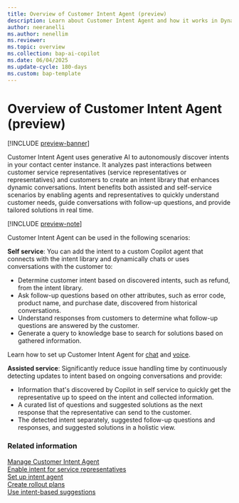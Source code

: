 ```yaml
---
title: Overview of Customer Intent Agent (preview)
description: Learn about Customer Intent Agent and how it works in Dynamics 365 Contact Center and Dynamics 365 Customer Service.
author: neeranelli
ms.author: nenellim
ms.reviewer: 
ms.topic: overview
ms.collection: bap-ai-copilot
ms.date: 06/04/2025
ms.update-cycle: 180-days
ms.custom: bap-template
---
```


# Overview of Customer Intent Agent (preview)

[!INCLUDE [preview-banner](~/../shared-content/shared/preview-includes/preview-banner.md)]

Customer Intent Agent uses generative AI to autonomously discover intents in your contact center instance. It analyzes past interactions between customer service representatives (service representatives or representatives) and customers to create an intent library that enhances dynamic conversations. Intent benefits both assisted and self-service scenarios by enabling agents and representatives to quickly understand customer needs, guide conversations with follow-up questions, and provide tailored solutions in real time. 

[!INCLUDE [preview-note](~/../shared-content/shared/preview-includes/preview-note-d365.md)]

Customer Intent Agent can be used in the following scenarios:

**Self service**: You can add the intent to a custom Copilot agent that connects with the intent library and dynamically chats or uses conversations with the customer to:

- Determine customer intent based on discovered intents, such as refund, from the intent library.
- Ask follow-up questions based on other attributes, such as error code, product name, and purchase date, discovered from historical conversations.
- Understand responses from customers to determine what follow-up questions are answered by the customer.
- Generate a query to knowledge base to search for solutions based on gathered information.

Learn how to set up Customer Intent Agent for [chat](set-up-intent-agent.md#configure-intent-based-suggestions-for-copilot-agents-preview) and [voice](set-up-voice-agents-to-use-intents.md#set-up-voice-agents-to-use-intents-preview).

**Assisted service**: Significantly reduce issue handling time by continuously detecting updates to intent based on ongoing conversations and provide: 
- Information that's discovered by Copilot in self service to quickly get the representative up to speed on the intent and collected information.
- A curated list of questions and suggested solutions as the next response that the representative can send to the customer.
- The detected intent separately, suggested follow-up questions and responses, and suggested solutions in a holistic view.

### Related information

[Manage Customer Intent Agent](manage-customer-intent-agent.md)  
[Enable intent for service representatives](enable-intent-for-service-reps.md)  
[Set up intent agent](set-up-intent-agent.md)  
[Create rollout plans](create-rollout-plans.md)  
[Use intent-based suggestions](../use/use-intent-suggestions.md)  
